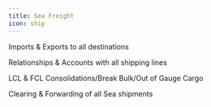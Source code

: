 ```yaml
---
title: Sea Freight
icon: ship
---
```



Imports & Exports to all destinations

Relationships & Accounts with all shipping lines

LCL & FCL Consolidations/Break Bulk/Out of Gauge Cargo

Clearing & Forwarding of all Sea shipments
